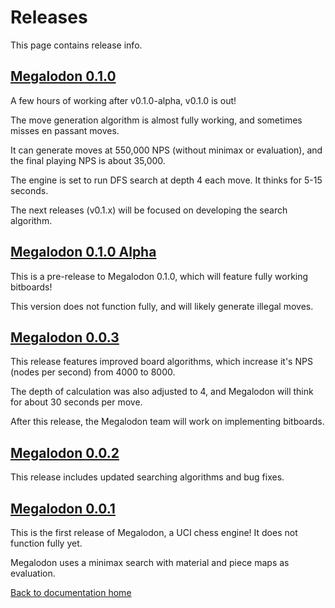 # Releases

This page contains release info.

## [Megalodon 0.1.0][v0.1.0]

A few hours of working after v0.1.0-alpha, v0.1.0 is out!

The move generation algorithm is almost fully working, and sometimes misses en passant moves.

It can generate moves at 550,000 NPS (without minimax or evaluation),
and the final playing NPS is about 35,000.

The engine is set to run DFS search at depth 4 each move. It thinks for 5-15 seconds.

The next releases (v0.1.x) will be focused on developing the search algorithm.

## [Megalodon 0.1.0 Alpha][v0.1.0-alpha]

This is a pre-release to Megalodon 0.1.0, which will feature fully working bitboards!

This version does not function fully, and will likely generate illegal moves.

## [Megalodon 0.0.3][v0.0.3]

This release features improved board algorithms, which increase it's NPS (nodes per second) from 4000 to 8000.

The depth of calculation was also adjusted to 4, and Megalodon will think for about 30 seconds per move.

After this release, the Megalodon team will work on implementing bitboards.

## [Megalodon 0.0.2][v0.0.2]

This release includes updated searching algorithms and bug fixes.

## [Megalodon 0.0.1][v0.0.1]

This is the first release of Megalodon, a UCI chess engine! It does not function fully yet.

Megalodon uses a minimax search with material and piece maps as evaluation.

[Back to documentation home][home]

[home]: https://huangpatrick16777216.github.io/megalodon/
[v0.1.0]: https://github.com/HuangPatrick16777216/megalodon/releases/tag/v0.1.0
[v0.1.0-alpha]: https://github.com/HuangPatrick16777216/megalodon/releases/tag/v0.1.0-alpha
[v0.0.3]: https://github.com/HuangPatrick16777216/megalodon/releases/tag/v0.0.3
[v0.0.2]: https://github.com/HuangPatrick16777216/megalodon/releases/tag/v0.0.2
[v0.0.1]: https://github.com/HuangPatrick16777216/megalodon/releases/tag/v0.0.1
